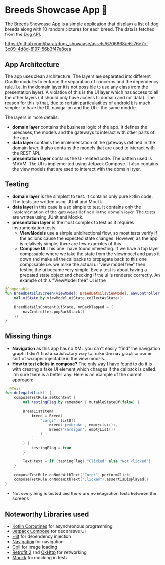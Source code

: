 # Breeds Showcase App 🐶

The Breeds Showcase App is a simple application that displays a list of dog breeds along with 10
random pictures for
each breed. The data is fetched from the [Dog API](https://dog.ceo/dog-api/).


https://github.com/jbarat/dogs_showcase/assets/6706968/e6a76e7c-3c09-4d8d-8197-56b3f47e8cea


## App Architecture

The app uses clean architecture. The layers are separated into different Gradle modules to enforce
the separation of concerns and the dependency rule.(i.e. in the domain layer it is not possible to
use any class from
the presentation layer). A violation of this is the UI layer which has access to all the other
layers (
it should only have access to domain and not data).
The reason for this is that, due to certain particularities of android it is much simpler to have
the DI,
navigation and the UI in the same module.

The layers in more details:

* **domain layer** contains the business logic of the app. It defines the usecases, the
  models and the gateways to interact with other parts of the app.
* **data layer** contains the implementation of the gateways defined in the domain layer. It
  also contains the models that are used to interact with the REST API.
* **presentation layer** contains the UI-related code. The pattern used is MVVM. The UI is
  implemented using Jetpack Compose. It also contains the view models that are used to interact with
  the domain layer.

## Testing

* **domain layer** is the simplest to test. It contains only pure kotlin code. The tests are
  written using JUnit and Mockk.
* **data layer** in this case is also simple to test. It contains only the implementation of the
  gateways defined in the domain layer. The tests are written using JUnit and Mockk.
* **presentation layer** is the most complex to test as it requires instrumentation tests.
    * **ViewModels** use a simple unidirectional flow, so most tests verify if the actions cause the
      expected state
      changes. However, as the app is relatively simple, there are few examples of this.
    * **Compose UI** This one I have found interesting. If we have a top layer composable where we
      take the state from
      the
      viewmodel and pass it down and make all the callbacks to propagate back to this one composable
      i.e. we make the
      actual ui "view model free" then testing the ui became very simple. Every test is about having
      a prepared state
      object and checking if the ui is rendered correctly. An example of this "ViewModel free" UI is
      the

```kotlin
@Composable
fun BreedDetailsScreen(viewModel: BreedDetailsViewModel, navController: NavController) {
    val uiState by viewModel.uiState.collectAsState()

    BreedDetailsContent(uiState, onBackTapped = {
        navController.popBackStack()
    })
}
```

## Missing things

* **Navigation** as this app has no XML you can't easily "find" the navigation graph. I don't find a
  satisfactory way to
  make the nav graph or some sort of wrapper injectable in the view models.
* **How to test clicks in compose?** The only way I have found to do it is with creating a fake UI
  element which changes
  if the callback is called. I'm sure there is a better way. Here is an example of the current
  approach:

```kotlin
  @Test
fun delegateClick() {
    composeTestRule.setContent {
        val testingFlag by remember { mutableStateOf(false) }

        BreedListItem(
            breed = Breed(
                "corgi", listOf(
                    Breed("pembroke", emptyList()),
                    Breed("cardigan", emptyList())
                )
            )
        ) {
            testingFlag = true
        }

        Text(text = if (testingFlag) "Clicked" else "Not clicked")
    }

    composeTestRule.onNodeWithText("Corgi").performClick()
    composeTestRule.onNodeWithText("Clicked").assertIsDisplayed()
}
```

* Not everything is tested and there are no integration tests between the screens

## Noteworthy Libraries used

* [Kotlin Coroutines](https://kotlinlang.org/docs/reference/coroutines-overview.html) for
  asynchronous programming
* [Jetpack Compose](https://developer.android.com/jetpack/compose) for declarative UI
* [Hilt](https://dagger.dev/hilt/) for dependency injection
* [Navigation](https://developer.android.com/jetpack/compose/navigation) for navigation
* [Coil](https://coil-kt.github.io/coil/) for image loading
* [Retrofit 2](https://github.com/square/retrofit) and [OkHttp](https://github.com/square/okhttp)
  for
  networking
* [Mockk](https://mockk.io/) for mocking in tests

